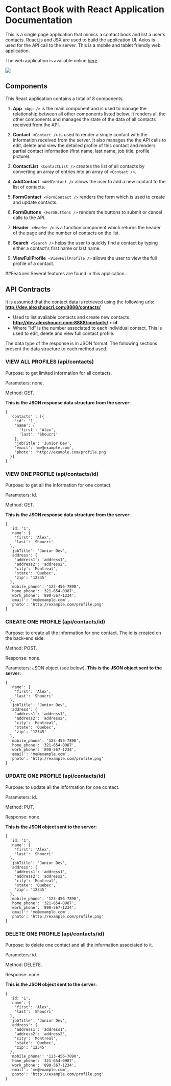 # Contact Book with React Application Documentation
This is a single page application that mimics a contact book and list a user's contacts. React.js and JSX are used to build the application UI. Axios is used for the API call to the server. This is a mobile and tablet friendly web application.

The web application is available online [here](http://alexshoucri.com/contacts-react/build).

![](header.png)

## Components
This React application contains a total of 8 components.

1. **App**
&nbsp;```<App />``` is the main component and is used to manage the relationship between all other components listed below. It renders all the other components and manages the state of the data of all contacts received from the API.

2. **Contact**
&nbsp;```<Contact />``` is used to render a single contact with the information received from the server. It also manages the the API calls to edit, delete and view the detailed profile of this contact and renders partial contact information (first name, last name, job title, profile picture).

3. **ContactList**
&nbsp;```<ContactList />``` creates the list of all contacts by converting an array of entries into an array of ```<Contact />```.

3. **AddContact**
&nbsp;```<AddContact />``` allows the user to add a new contact to the list of contacts.

4. **FormContact**
&nbsp;```<FormContact />``` renders the form which is used to create and update contacts.

5. **FormButtons**
&nbsp;```<FormButtons />``` renders the buttons to submit or cancel calls to the API.

6. **Header**
&nbsp;```<Header />``` is a function component which returns the header of the page and the number of contacts on the list.

7. **Search**
&nbsp;```<Search />``` helps the user to quickly find a contact by typing either a contact's first name or last name.

8. **ViewFullProfile**
&nbsp;```<ViewFullProfile />``` allows the user to view the full profile of a contact.  

##Features
Several features are found in this application.


## API Contracts
It is assumed that the contact data is retrieved using the following urls:
**http://dev.alexshoucri.com:8888/contacts/**
- Used to list available contacts and create new contacts
**http://dev.alexshoucri.com:8888/contacts/ + id**
- Where "id" is the number associated to each individual contact. This is used to edit, delete and view full contact profile.

The data type of the response is in JSON format. The following sections present the data structure to each method used.

### VIEW ALL PROFILES (api/contacts)
Purpose: to get limited information for all contacts.

Parameters: none.

Method: GET.

**This is the JSON response data structure from the server:**
```
{
  'contacts' : [{
    'id': '1',
    'name': {
      'first': 'Alex',
      'last': 'Shoucri'
    },
    'jobTitle': 'Junior Dev',
    'email': 'me@example.com',
    'photo': 'http://example.com/profile.png'
  }]
}
```
### VIEW ONE PROFILE (api/contacts/id)
Purpose: to get all the information for one contact.

Parameters: id.

Method: GET.

**This is the JSON response data structure from the server:**
```
{
  'id: '1',
  'name': {
    'first': 'Alex',
    'last': 'Shoucri'
  },
  'jobTitle': 'Junior Dev',
  'address': {
    'address1': 'address1',
    'address2': 'address2',
    'city': 'Montreal',
    'state': 'Quebec',
    'zip': '12345'
  },
  'mobile_phone': '123-456-7890',
  'home_phone': '321-654-0987',
  'work_phone': '890-567-1234',
  'email': 'me@example.com',
  'photo': 'http://example.com/profile.png'
}
```

### CREATE ONE PROFILE (api/contacts/id)
Purpose: to create all the information for one contact. The id is created on the back-end side.

Method: POST.

Response: none.

Parameters: JSON object (see below).
**This is the JSON object sent to the server:**
```
{
  'name': {
    'first': 'Alex',
    'last': 'Shoucri'
  },
  'jobTitle': 'Junior Dev',
  'address': {
    'address1': 'address1',
    'address2': 'address2',
    'city': 'Montreal',
    'state': 'Quebec',
    'zip': '12345'
  },
  'mobile_phone': '123-456-7890',
  'home_phone': '321-654-0987',
  'work_phone': '890-567-1234',
  'email': 'me@example.com',
  'photo': 'http://example.com/profile.png'
}
```

### UPDATE ONE PROFILE (api/contacts/id)
Purpose: to update all the information for one contact.

Parameters: id.

Method: PUT.

Response: none.

**This is the JSON object sent to the server:**
```
{
  'id: '1',
  'name': {
    'first': 'Alex',
    'last': 'Shoucri'
  },
  'jobTitle': 'Junior Dev',
  'address': {
    'address1': 'address1',
    'address2': 'address2',
    'city': 'Montreal',
    'state': 'Quebec',
    'zip': '12345'
  },
  'mobile_phone': '123-456-7890',
  'home_phone': '321-654-0987',
  'work_phone': '890-567-1234',
  'email': 'me@example.com',
  'photo': 'http://example.com/profile.png'
}
```

### DELETE ONE PROFILE (api/contacts/id)
Purpose: to delete one contact and all the information associated to it.

Parameters: id.

Method: DELETE.

Response: none.

**This is the JSON object sent to the server:**
```
{
  'id: '1',
  'name': {
    'first': 'Alex',
    'last': 'Shoucri'
  },
  'jobTitle': 'Junior Dev',
  'address': {
    'address1': 'address1',
    'address2': 'address2',
    'city': 'Montreal',
    'state': 'Quebec',
    'zip': '12345'
  },
  'mobile_phone': '123-456-7890',
  'home_phone': '321-654-0987',
  'work_phone': '890-567-1234',
  'email': 'me@example.com',
  'photo': 'http://example.com/profile.png'
}
```
